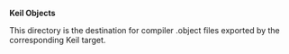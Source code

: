 **Keil Objects**

This directory is the destination for compiler .object files exported by the 
corresponding Keil target.